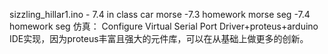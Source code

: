 sizzling_hillar1.ino   - 7.4 in class car
morse                  -7.3  homework  morse
seg                    -7.4   homework  seg
仿真： Configure Virtual Serial Port Driver+proteus+arduino IDE实现，因为proteus丰富且强大的元件库，可以在从基础上做更多的创新。
